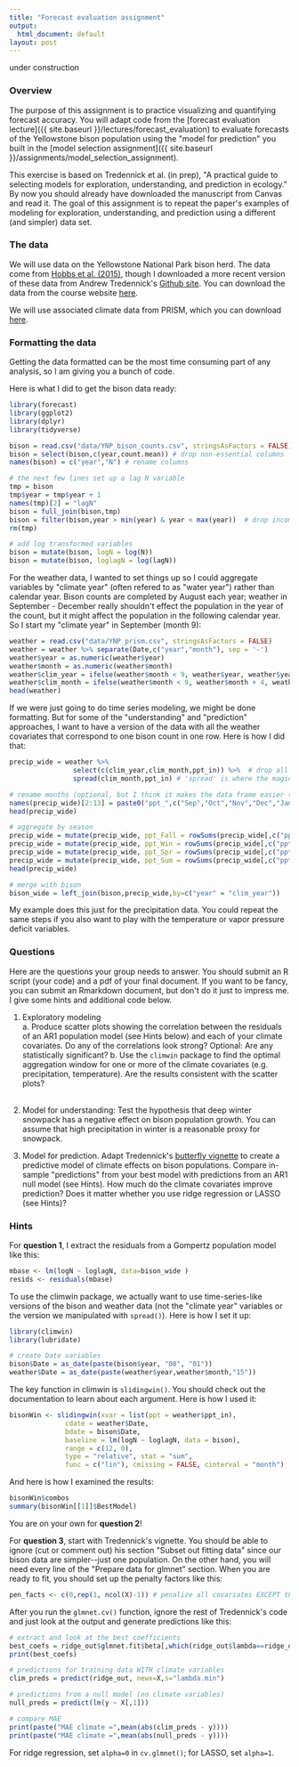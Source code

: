 ```yaml
---
title: "Forecast evaluation assignment"
output:
  html_document: default
layout: post
---
```


under construction

### Overview  ###

The purpose of this assignment is to practice visualizing and quantifying forecast accuracy.
You will adapt code from the [forecast evaluation lecture]({{ site.baseurl }}/lectures/forecast_evaluation) 
to evaluate forecasts of the Yellowstone bison population using the "model for prediction" 
you built in the [model selection assignment]({{ site.baseurl }}/assignments/model_selection_assignment).

This exercise is based on Tredennick et al. (in prep), "A practical guide to selecting models 
for exploration, understanding, and prediction in ecology." By now you should already have 
downloaded the manuscript from Canvas and read it. The goal of this assignment is to repeat
the paper's examples of modeling for exploration, understanding, and prediction using
a different (and simpler) data set.

### The data  ####

We will use data on the Yellowstone National Park bison herd. The data come 
from [Hobbs et al. (2015)](https://esajournals.onlinelibrary.wiley.com/doi/abs/10.1890/14-1413.1),
though I downloaded a more recent version of these data from Andrew Tredennick's 
[Github site](https://github.com/atredennick/bison_forecast). You can download the
data from the course website [here](https://github.com/pbadler/forecasting-dynamics-course/blob/master/data/YNP_bison_counts.csv).

We will use associated climate data from PRISM, which you can download [here](https://github.com/pbadler/forecasting-dynamics-course/blob/master/data/YNP_prism.csv).

### Formatting the data  ###

Getting the data formatted can be the most time consuming part of any analysis, so I am
giving you a bunch of code.

Here is what I did to get the bison data ready:
```R
library(forecast)
library(ggplot2)
library(dplyr)
library(tidyverse)

bison = read.csv("data/YNP_bison_counts.csv", stringsAsFactors = FALSE)
bison = select(bison,c(year,count.mean)) # drop non-essential columns
names(bison) = c("year","N") # rename columns

# the next few lines set up a lag N variable
tmp = bison    
tmp$year = tmp$year + 1
names(tmp)[2] = "lagN"
bison = full_join(bison,tmp)
bison = filter(bison,year > min(year) & year < max(year))  # drop incomplete observations
rm(tmp)

# add log transformed variables
bison = mutate(bison, logN = log(N))
bison = mutate(bison, loglagN = log(lagN))
````
For the weather data, I wanted to set things up so I could aggregate variables
by "climate year" (often refered to as "water year") rather than calendar year.
Bison counts are completed by August each year; weather in September - December
really shouldn't effect the population in the year of the count, but it might
affect the population in the following calendar year. So I start my "climate
year" in September (month 9):
```R
weather = read.csv("data/YNP_prism.csv", stringsAsFactors = FALSE)
weather = weather %>% separate(Date,c("year","month"), sep = '-')
weather$year = as.numeric(weather$year)
weather$month = as.numeric(weather$month)
weather$clim_year = ifelse(weather$month < 9, weather$year, weather$year + 1)
weather$clim_month = ifelse(weather$month < 9, weather$month + 4, weather$month - 8)
head(weather)
```
If we were just going to do time series modeling, we might be done formatting. But 
for some of the "understanding" and "prediction" approaches, I want to have a version
of the data with all the weather covariates that correspond to one bison count in one row.
Here is how I did that:
```R
precip_wide = weather %>% 
                select(c(clim_year,clim_month,ppt_in)) %>%  # drop all the other climate variables
                spread(clim_month,ppt_in) # 'spread' is where the magic happens

# rename months (optional, but I think it makes the data frame easier to understand)
names(precip_wide)[2:13] = paste0("ppt_",c("Sep","Oct","Nov","Dec","Jan","Feb","Mar","Apr","May","Jun","Jul","Aug"))
head(precip_wide)

# aggregate by season
precip_wide = mutate(precip_wide, ppt_Fall = rowSums(precip_wide[,c("ppt_Sep","ppt_Oct","ppt_Nov")]))
precip_wide = mutate(precip_wide, ppt_Win = rowSums(precip_wide[,c("ppt_Dec","ppt_Jan","ppt_Feb")]))
precip_wide = mutate(precip_wide, ppt_Spr = rowSums(precip_wide[,c("ppt_Mar","ppt_Apr","ppt_May")]))
precip_wide = mutate(precip_wide, ppt_Sum = rowSums(precip_wide[,c("ppt_Jun","ppt_Jul","ppt_Aug")]))
head(precip_wide)

# merge with bison
bison_wide = left_join(bison,precip_wide,by=c("year" = "clim_year"))
```
My example does this just for the precipitation data. You could repeat the same steps
if you also want to play with the temperature or vapor pressure deficit variables.

### Questions  ###

Here are the questions your group needs to answer. You should submit an R script (your
code) and a pdf of your final document. If you want to be fancy, you can submit an
Rmarkdown document, but don't do it just to impress me. I give some hints and additional 
code below.

1. Exploratory modeling  
    a. Produce scatter plots showing the correlation between the residuals of
    an AR1 population model (see Hints below) and each of your climate covariates.
    Do any of the correlations look strong? Optional: Are any statistically significant?
    b. Use the `climwin` package to find the optimal aggregation window for one or more
    of the climate covariates (e.g. precipitation, temperature). Are the results consistent
    with the scatter plots?
<br><br>

2. Model for understanding: Test the hypothesis that deep winter snowpack has a negative
effect on bison population growth. You can assume that high precipitation in winter is a
reasonable proxy for snowpack.

3. Model for prediction. Adapt Tredennick's [butterfly vignette](https://github.com/atredennick/modselr/blob/master/vignettes/regularization.Rmd) 
to create a predictive model of climate effects on bison populations. Compare in-sample
"predictions" from your best model with predictions from an AR1 null model (see Hints).
How much do the climate covariates improve prediction? Does it matter whether you use 
ridge regression or LASSO (see Hints)?

### Hints  ###

For **question 1**, I extract the residuals from a Gompertz population model
like this:
```R
mbase <- lm(logN ~ loglagN, data=bison_wide )
resids <- residuals(mbase)
```
To use the climwin package, we actually want to use time-series-like versions
of the bison and weather data (not the "climate year" variables or the version
we manipulated with `spread()`). Here is how I set it up:
```R
library(climwin)
library(lubridate)

# create Date variables 
bison$Date = as_date(paste(bison$year, "08", "01"))
weather$Date = as_date(paste(weather$year,weather$month,"15"))
```
The key function in climwin is `slidingwin()`. You should check out the documentation
to learn about each argument. Here is how I used it:
```R
bisonWin <- slidingwin(xvar = list(ppt = weather$ppt_in),
              cdate = weather$Date,
              bdate = bison$Date,
              baseline = lm(logN ~ loglagN, data = bison),
              range = c(12, 0),
              type = "relative", stat = "sum",
              func = c("lin"), cmissing = FALSE, cinterval = "month")
```
And here is how I examined the results:
```R
bisonWin$combos
summary(bisonWin[[1]]$BestModel)
```
You are on your own for **question 2**!

For **question 3**, start with Tredennick's vignette. You should be able to
ignore (cut or comment out) his section "Subset out fitting data" since
our bison data are simpler--just one population. On the other hand,
you will need every line of the "Prepare data for glmnet" section. When
you are ready to fit, you should set up the penalty factors like this:
```R
pen_facts <- c(0,rep(1, ncol(X)-1)) # penalize all covariates EXCEPT the first, loglagN
```
After you run the `glmnet.cv()` function, ignore the rest of Tredennick's code
and just look at the output and generate predictions like this:
```R
# extract and look at the best coefficients
best_coefs = ridge_out$glmnet.fit$beta[,which(ridge_out$lambda==ridge_out$lambda.min)]
print(best_coefs)

# predictions for training data WITH climate variables
clim_preds = predict(ridge_out, newx=X,s="lambda.min")

# predictions from a null model (no climate variables)
null_preds = predict(lm(y ~ X[,1]))

# compare MAE
print(paste("MAE climate =",mean(abs(clim_preds - y))))
print(paste("MAE climate =",mean(abs(null_preds - y))))
```
For ridge regression, set `alpha=0` in `cv.glmnet()`; for LASSO, set
`alpha=1`.


